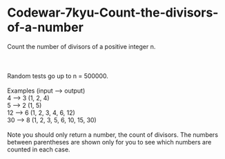 # Codewar-7kyu-Count-the-divisors-of-a-number
Count the number of divisors of a positive integer n.
<br><br><br><br>
Random tests go up to n = 500000.
<br><br>
Examples (input --> output)
<br>
4 --> 3 (1, 2, 4)
<br>
5 --> 2 (1, 5)
<br>
12 --> 6 (1, 2, 3, 4, 6, 12)
<br>
30 --> 8 (1, 2, 3, 5, 6, 10, 15, 30)
<br><br>
Note you should only return a number, the count of divisors. The numbers between parentheses are shown only for you to see which numbers are counted in each case.
